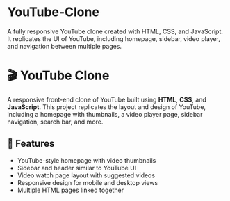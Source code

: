 # YouTube-Clone
A fully responsive YouTube clone created with HTML, CSS, and JavaScript. It replicates the UI of YouTube, including homepage, sidebar, video player, and navigation between multiple pages.

# 🎬 YouTube Clone

A responsive front-end clone of YouTube built using **HTML**, **CSS**, and **JavaScript**. This project replicates the layout and design of YouTube, including a homepage with thumbnails, a video player page, sidebar navigation, search bar, and more.

## 🚀 Features

- YouTube-style homepage with video thumbnails
- Sidebar and header similar to YouTube UI
- Video watch page layout with suggested videos
- Responsive design for mobile and desktop views
- Multiple HTML pages linked together
